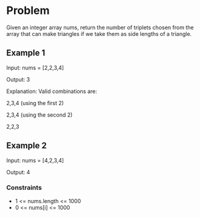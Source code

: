 # Problem

Given an integer array nums, return the number of triplets chosen from the array that can make triangles if we take them as side lengths of a triangle.

## Example 1

Input: nums = [2,2,3,4]

Output: 3

Explanation: Valid combinations are: 

2,3,4 (using the first 2)

2,3,4 (using the second 2)

2,2,3

## Example 2

Input: nums = [4,2,3,4]

Output: 4

### Constraints

- 1 <= nums.length <= 1000
- 0 <= nums[i] <= 1000
